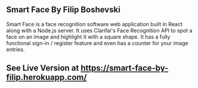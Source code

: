 ## Smart Face By Filip Boshevski

Smart Face is a face recognition software web application built in React along with a Node.js server. It uses Clarifai's Face Recognition API to spot a face on an image and highlight it with a square shape. It has a fully functional sign-in / register feature and even has a counter for your image entries.

## See Live Version at https://smart-face-by-filip.herokuapp.com/
